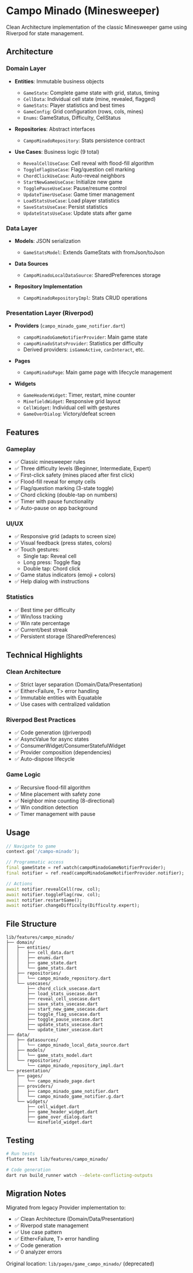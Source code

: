 # Campo Minado (Minesweeper)

Clean Architecture implementation of the classic Minesweeper game using Riverpod for state management.

## Architecture

### Domain Layer
- **Entities**: Immutable business objects
  - `GameState`: Complete game state with grid, status, timing
  - `CellData`: Individual cell state (mine, revealed, flagged)
  - `GameStats`: Player statistics and best times
  - `GameConfig`: Grid configuration (rows, cols, mines)
  - `Enums`: GameStatus, Difficulty, CellStatus

- **Repositories**: Abstract interfaces
  - `CampoMinadoRepository`: Stats persistence contract

- **Use Cases**: Business logic (9 total)
  - `RevealCellUseCase`: Cell reveal with flood-fill algorithm
  - `ToggleFlagUseCase`: Flag/question cell marking
  - `ChordClickUseCase`: Auto-reveal neighbors
  - `StartNewGameUseCase`: Initialize new game
  - `TogglePauseUseCase`: Pause/resume control
  - `UpdateTimerUseCase`: Game timer management
  - `LoadStatsUseCase`: Load player statistics
  - `SaveStatsUseCase`: Persist statistics
  - `UpdateStatsUseCase`: Update stats after game

### Data Layer
- **Models**: JSON serialization
  - `GameStatsModel`: Extends GameStats with fromJson/toJson

- **Data Sources**
  - `CampoMinadoLocalDataSource`: SharedPreferences storage

- **Repository Implementation**
  - `CampoMinadoRepositoryImpl`: Stats CRUD operations

### Presentation Layer (Riverpod)
- **Providers** (`campo_minado_game_notifier.dart`)
  - `campoMinadoGameNotifierProvider`: Main game state
  - `campoMinadoStatsProvider`: Statistics per difficulty
  - Derived providers: `isGameActive`, `canInteract`, etc.

- **Pages**
  - `CampoMinadoPage`: Main game page with lifecycle management

- **Widgets**
  - `GameHeaderWidget`: Timer, restart, mine counter
  - `MinefieldWidget`: Responsive grid layout
  - `CellWidget`: Individual cell with gestures
  - `GameOverDialog`: Victory/defeat screen

## Features

### Gameplay
- ✅ Classic minesweeper rules
- ✅ Three difficulty levels (Beginner, Intermediate, Expert)
- ✅ First-click safety (mines placed after first click)
- ✅ Flood-fill reveal for empty cells
- ✅ Flag/question marking (3-state toggle)
- ✅ Chord clicking (double-tap on numbers)
- ✅ Timer with pause functionality
- ✅ Auto-pause on app background

### UI/UX
- ✅ Responsive grid (adapts to screen size)
- ✅ Visual feedback (press states, colors)
- ✅ Touch gestures:
  - Single tap: Reveal cell
  - Long press: Toggle flag
  - Double tap: Chord click
- ✅ Game status indicators (emoji + colors)
- ✅ Help dialog with instructions

### Statistics
- ✅ Best time per difficulty
- ✅ Win/loss tracking
- ✅ Win rate percentage
- ✅ Current/best streak
- ✅ Persistent storage (SharedPreferences)

## Technical Highlights

### Clean Architecture
- ✅ Strict layer separation (Domain/Data/Presentation)
- ✅ Either<Failure, T> error handling
- ✅ Immutable entities with Equatable
- ✅ Use cases with centralized validation

### Riverpod Best Practices
- ✅ Code generation (@riverpod)
- ✅ AsyncValue<T> for async states
- ✅ ConsumerWidget/ConsumerStatefulWidget
- ✅ Provider composition (dependencies)
- ✅ Auto-dispose lifecycle

### Game Logic
- ✅ Recursive flood-fill algorithm
- ✅ Mine placement with safety zone
- ✅ Neighbor mine counting (8-directional)
- ✅ Win condition detection
- ✅ Timer management with pause

## Usage

```dart
// Navigate to game
context.go('/campo-minado');

// Programmatic access
final gameState = ref.watch(campoMinadoGameNotifierProvider);
final notifier = ref.read(campoMinadoGameNotifierProvider.notifier);

// Actions
await notifier.revealCell(row, col);
await notifier.toggleFlag(row, col);
await notifier.restartGame();
await notifier.changeDifficulty(Difficulty.expert);
```

## File Structure

```
lib/features/campo_minado/
├── domain/
│   ├── entities/
│   │   ├── cell_data.dart
│   │   ├── enums.dart
│   │   ├── game_state.dart
│   │   └── game_stats.dart
│   ├── repositories/
│   │   └── campo_minado_repository.dart
│   └── usecases/
│       ├── chord_click_usecase.dart
│       ├── load_stats_usecase.dart
│       ├── reveal_cell_usecase.dart
│       ├── save_stats_usecase.dart
│       ├── start_new_game_usecase.dart
│       ├── toggle_flag_usecase.dart
│       ├── toggle_pause_usecase.dart
│       ├── update_stats_usecase.dart
│       └── update_timer_usecase.dart
├── data/
│   ├── datasources/
│   │   └── campo_minado_local_data_source.dart
│   ├── models/
│   │   └── game_stats_model.dart
│   └── repositories/
│       └── campo_minado_repository_impl.dart
└── presentation/
    ├── pages/
    │   └── campo_minado_page.dart
    ├── providers/
    │   ├── campo_minado_game_notifier.dart
    │   └── campo_minado_game_notifier.g.dart
    └── widgets/
        ├── cell_widget.dart
        ├── game_header_widget.dart
        ├── game_over_dialog.dart
        └── minefield_widget.dart
```

## Testing

```bash
# Run tests
flutter test lib/features/campo_minado/

# Code generation
dart run build_runner watch --delete-conflicting-outputs
```

## Migration Notes

Migrated from legacy Provider implementation to:
- ✅ Clean Architecture (Domain/Data/Presentation)
- ✅ Riverpod state management
- ✅ Use case pattern
- ✅ Either<Failure, T> error handling
- ✅ Code generation
- ✅ 0 analyzer errors

Original location: `lib/pages/game_campo_minado/` (deprecated)
